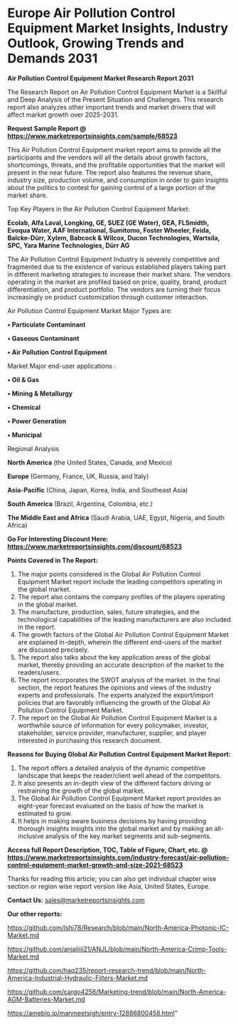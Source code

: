 # Europe Air Pollution Control Equipment Market Insights, Industry Outlook, Growing Trends and Demands 2031

<strong>Air Pollution Control Equipment Market Research Report 2031</strong>

The Research Report on Air Pollution Control Equipment Market is a Skillful and Deep Analysis of the Present Situation and Challenges. This research report also analyzes other important trends and market drivers that will affect market growth over 2025-2031.

<strong>Request Sample Report @ <a href=https://www.marketreportsinsights.com/sample/68523>https://www.marketreportsinsights.com/sample/68523</a></strong>

This Air Pollution Control Equipment market report aims to provide all the participants and the vendors will all the details about growth factors, shortcomings, threats, and the profitable opportunities that the market will present in the near future. The report also features the revenue share, industry size, production volume, and consumption in order to gain insights about the politics to contest for gaining control of a large portion of the market share.

Top Key Players in the Air Pollution Control Equipment Market:

<strong>Ecolab, Alfa Laval, Longking, GE, SUEZ (GE Water), GEA, FLSmidth, Evoqua Water, AAF International, Sumitomo, Foster Wheeler, Feida, Balcke-Dürr, Xylem, Babcock & Wilcox, Ducon Technologies, Wartsila, SPC, Yara Marine Technologies, Dürr AG</strong>

The Air Pollution Control Equipment Industry is severely competitive and fragmented due to the existence of various established players taking part in different marketing strategies to increase their market share. The vendors operating in the market are profiled based on price, quality, brand, product differentiation, and product portfolio. The vendors are turning their focus increasingly on product customization through customer interaction.

Air Pollution Control Equipment Market Major Types are:

<strong>• Particulate Contaminant

• Gaseous Contaminant

• Air Pollution Control Equipment</strong>

Market Major end-user applications :

<strong>• Oil & Gas

• Mining & Metallurgy

• Chemical

• Power Generation

• Municipal</strong>

Regional Analysis

</u><strong><b>North America</b></strong> (the United States, Canada, and Mexico)

<strong><b>Europe </b></strong>(Germany, France, UK, Russia, and Italy)

<strong><b>Asia-Pacific</b></strong> (China, Japan, Korea, India, and Southeast Asia)

<strong><b>South America</b></strong> (Brazil, Argentina, Colombia, etc.)

<strong><b>The Middle East and Africa</b></strong> (Saudi Arabia, UAE, Egypt, Nigeria, and South Africa)

<strong>Go For Interesting Discount Here: <a href=https://www.marketreportsinsights.com/discount/68523>https://www.marketreportsinsights.com/discount/68523</a></strong>

<strong>Points Covered in The Report:</strong>
<ol>
  <li>The major points considered in the Global Air Pollution Control Equipment Market report include the leading competitors operating in the global market.</li>
  <li>The report also contains the company profiles of the players operating in the global market.</li>
  <li>The manufacture, production, sales, future strategies, and the technological capabilities of the leading manufacturers are also included in the report.</li>
  <li>The growth factors of the Global Air Pollution Control Equipment Market are explained in-depth, wherein the different end-users of the market are discussed precisely.</li>
  <li>The report also talks about the key application areas of the global market, thereby providing an accurate description of the market to the readers/users.</li>
  <li>The report incorporates the SWOT analysis of the market. In the final section, the report features the opinions and views of the industry experts and professionals. The experts analyzed the export/import policies that are favorably influencing the growth of the Global Air Pollution Control Equipment Market.</li>
  <li>The report on the Global Air Pollution Control Equipment Market is a worthwhile source of information for every policymaker, investor, stakeholder, service provider, manufacturer, supplier, and player interested in purchasing this research document.</li>
</ol>
<strong>Reasons for Buying Global Air Pollution Control Equipment Market Report:</strong>

<ol>
  <li>The report offers a detailed analysis of the dynamic competitive landscape that keeps the reader/client well ahead of the competitors.</li>
  <li>It also presents an in-depth view of the different factors driving or restraining the growth of the global market.</li>
  <li>The Global Air Pollution Control Equipment Market report provides an eight-year forecast evaluated on the basis of how the market is estimated to grow.</li>
  <li>It helps in making aware business decisions by having providing thorough insights insights into the global market and by making an all-inclusive analysis of the key market segments and sub-segments.</li>
</ol>
<strong>Access full Report Description, TOC, Table of Figure, Chart, etc. @ <a href=https://www.marketreportsinsights.com/industry-forecast/air-pollution-control-equipment-market-growth-and-size-2021-68523>https://www.marketreportsinsights.com/industry-forecast/air-pollution-control-equipment-market-growth-and-size-2021-68523</a></strong>


Thanks for reading this article; you can also get individual chapter wise section or region wise report version like Asia, United States, Europe.

<strong>Contact Us:</strong>
sales@marketreportsinsights.com

<strong>Our other reports:</strong>

<a href=https://github.com/Ishi78/Research/blob/main/North-America-Photonic-IC-Market.md>https://github.com/Ishi78/Research/blob/main/North-America-Photonic-IC-Market.md</a>

<a href=https://github.com/anjaliiii21/ANJL/blob/main/North-America-Crimp-Tools-Market.md>https://github.com/anjaliiii21/ANJL/blob/main/North-America-Crimp-Tools-Market.md</a>

<a href=https://github.com/haq235/report-research-trend/blob/main/North-America-Industrial-Hydraulic-Filters-Market.md>https://github.com/haq235/report-research-trend/blob/main/North-America-Industrial-Hydraulic-Filters-Market.md</a>

<a href=https://github.com/cargo4256/Marketing-trend/blob/main/North-America-AGM-Batteries-Market.md>https://github.com/cargo4256/Marketing-trend/blob/main/North-America-AGM-Batteries-Market.md</a>

<a href=https://ameblo.jp/manmeetsigh/entry-12886800458.html>https://ameblo.jp/manmeetsigh/entry-12886800458.html</a>"
